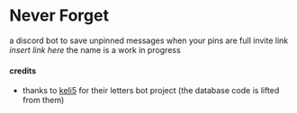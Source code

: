 
# Never Forget 
a discord bot to save unpinned messages when your pins are full
invite link *insert link here*
the name is a work in progress




#### credits
- thanks to [keli5](https://github.com/keli5) for their letters bot project (the database code is lifted from them)